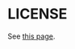 # LICENSE

See [this page](https://github.com/HL2-Mods-Legacy-Project/hl2-legacy-docs/blob/master/docs/mod-repositories.md).
